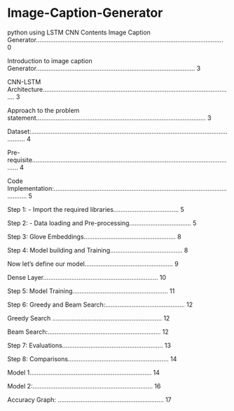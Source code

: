 # Image-Caption-Generator
python using LSTM CNN
Contents
Image Caption Generator.......................................................................................................... 0

Introduction to image caption Generator.......................................................................................... 3

CNN-LSTM Architecture............................................................................................................ 3

Approach to the problem statement................................................................................................ 3

Dataset:......................................................................................................................... 4

Pre-requisite.................................................................................................................... 4

Code Implementation:............................................................................................................. 5

Step 1: - Import the required libraries..................................... 5

Step 2: - Data loading and Pre-processing................................... 5

Step 3: Glove Embeddings.................................................... 8

Step 4: Model building and Training......................................... 8

Now let’s define our model.................................................. 9

Dense Layer................................................................. 10

Step 5: Model Training...................................................... 11

Step 6: Greedy and Beam Search:............................................. 12

Greedy Search .............................................................. 12

Beam Search:................................................................ 12

Step 7: Evaluations......................................................... 13

Step 8: Comparisons......................................................... 14

Model 1..................................................................... 14

Model 2:.................................................................... 16

Accuracy Graph: ............................................................ 17

